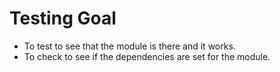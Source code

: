  # Testing Goal
 
 - To test to see that the module is there and it works.
 - To check to see if the dependencies are set for the module.